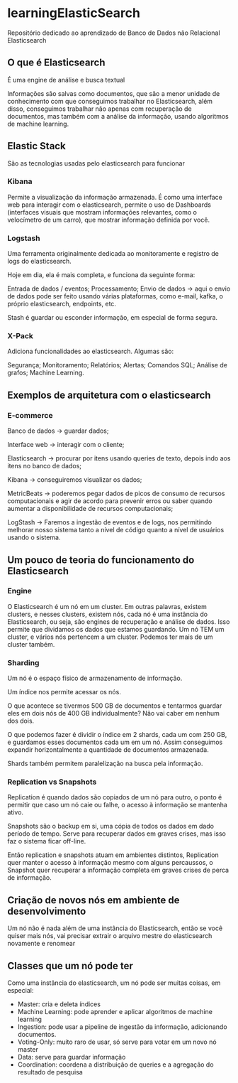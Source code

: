 # learningElasticSearch
Repositório dedicado ao aprendizado de Banco de Dados não Relacional Elasticsearch

## O que é Elasticsearch

É uma engine de análise e busca textual 

Informações são salvas como documentos, que são a menor unidade de conhecimento com que conseguimos trabalhar no Elasticsearch, além disso, conseguimos trabalhar não apenas com recuperação de documentos, mas também com a análise da informação, usando algoritmos de machine learning.

## Elastic Stack

São as tecnologias usadas pelo elasticsearch para funcionar

### Kibana

Permite a visualização da informação armazenada. É como uma interface web para interagir com o elasticsearch, permite o uso de Dashboards (interfaces visuais que mostram informações relevantes, como o velocímetro de um carro), que mostrar informação definida por você.

### Logstash

Uma ferramenta originalmente dedicada ao monitoramente e registro de logs do elasticsearch. 

Hoje em dia, ela é mais completa, e funciona da seguinte forma: 

Entrada de dados / eventos;
Processamento; 
Envio de dados -> aqui o envio de dados pode ser feito usando várias plataformas, como e-mail, kafka, o próprio elasticsearch, endpoints, etc.

Stash é guardar ou esconder informação, em especial de forma segura.

### X-Pack

Adiciona funcionalidades ao elasticsearch. Algumas são:

Segurança;
Monitoramento;
Relatórios;
Alertas;
Comandos SQL;
Análise de grafos;
Machine Learning.

## Exemplos de arquitetura com o elasticsearch

### E-commerce

Banco de dados -> guardar dados;

Interface web -> interagir com o cliente;

Elasticsearch -> procurar por itens usando queries de texto, depois indo aos itens no banco de dados;

Kibana -> conseguiremos visualizar os dados;

MetricBeats -> poderemos pegar dados de picos de consumo de recursos computacionais e agir de acordo para prevenir erros ou saber quando aumentar a disponibilidade de recursos computacionais;

LogStash -> Faremos a ingestão de eventos e de logs, nos permitindo melhorar nosso sistema tanto a nível de código quanto a nível de usuários usando o sistema.

## Um pouco de teoria do funcionamento do Elasticsearch

### Engine

O Elasticsearch é um nó em um cluster. Em outras palavras, existem clusters, e nesses clusters, existem nós, cada nó é uma instância do Elasticsearch, ou seja, são engines de recuperação e análise de dados. Isso permite que dividamos os dados que estamos guardando. Um nó TEM um cluster, e vários nós pertencem a um cluster. Podemos ter mais de um cluster também.

### Sharding

Um nó é o espaço físico de armazenamento de informação.

Um índice nos permite acessar os nós.

O que acontece se tivermos 500 GB de documentos e tentarmos guardar eles em dois nós de 400 GB individualmente? Não vai caber em nenhum dos dois.

O que podemos fazer é dividir o índice em 2 shards, cada um com 250 GB, e guardamos esses documentos cada um em um nó. Assim conseguimos expandir horizontalmente a quantidade de documentos armazenada.

Shards também permitem paralelização na busca pela informação.

### Replication vs Snapshots

Replication é quando dados são copiados de um nó para outro, o ponto é permitir que caso um nó caie ou falhe, o acesso à informação se mantenha ativo. 

Snapshots são o backup em si, uma cópia de todos os dados em dado período de tempo. Serve para recuperar dados em graves crises, mas isso faz o sistema ficar off-line.

Então replication e snapshots atuam em ambientes distintos, Replication quer manter o acesso à informação mesmo com alguns percaussos, o Snapshot quer recuperar a informação completa em graves crises de perca de informação.

## Criação de novos nós em ambiente de desenvolvimento

Um nó não é nada além de uma instância do Elasticsearch, então se você quiser mais nós, vai precisar extrair o arquivo mestre do elasticsearch novamente e renomear

## Classes que um nó pode ter

Como uma instância do elasticsearch, um nó pode ser muitas coisas, em especial:

* Master: cria e deleta índices 
* Machine Learning: pode aprender e aplicar algoritmos de machine learning
* Ingestion: pode usar a pipeline de ingestão da informação, adicionando documentos.
* Voting-Only: muito raro de usar, só serve para votar em um novo nó master 
* Data: serve para guardar informação
* Coordination: coordena a distribuição de queries e a agregação do resultado de pesquisa